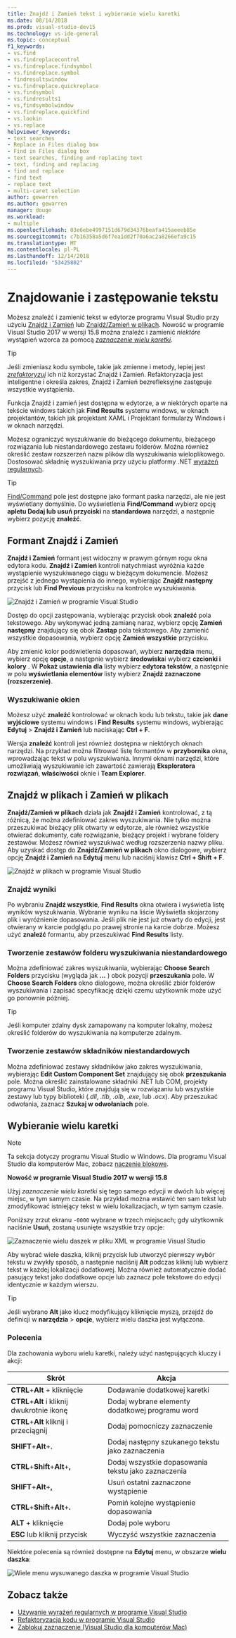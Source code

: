 ```yaml
---
title: Znajdź i Zamień tekst i wybieranie wielu karetki
ms.date: 08/14/2018
ms.prod: visual-studio-dev15
ms.technology: vs-ide-general
ms.topic: conceptual
f1_keywords:
- vs.find
- vs.findreplacecontrol
- vs.findreplace.findsymbol
- vs.findreplace.symbol
- findresultswindow
- vs.findreplace.quickreplace
- vs.findsymbol
- vs.findresults1
- vs,findsymbolwindow
- vs.findreplace.quickfind
- vs.lookin
- vs.replace
helpviewer_keywords:
- text searches
- Replace in Files dialog box
- Find in Files dialog box
- text searches, finding and replacing text
- text, finding and replacing
- find and replace
- find text
- replace text
- multi-caret selection
author: gewarren
ms.author: gewarren
manager: douge
ms.workload:
- multiple
ms.openlocfilehash: 03e6ebe4997151d679d34376beafa415aeeeb85e
ms.sourcegitcommit: c7b16358a5d6f7ea1dd2f70a6ac2a8266efa9c15
ms.translationtype: MT
ms.contentlocale: pl-PL
ms.lasthandoff: 12/14/2018
ms.locfileid: "53425802"
---
```

# <a name="find-and-replace-text"></a>Znajdowanie i zastępowanie tekstu

Możesz znaleźć i zamienić tekst w edytorze programu Visual Studio przy użyciu [Znajdź i Zamień](#find-and-replace-control) lub [Znajdź/Zamień w plikach](#find-in-files-and-replace-in-files). Nowość w programie Visual Studio 2017 w wersji 15.8 można znaleźć i zamienić *niektóre* wystąpień wzorca za pomocą  *[zaznaczenie wielu karetki](#multi-caret-selection)*.

> [!TIP]
> Jeśli zmieniasz kodu symbole, takie jak zmienne i metody, lepiej jest *[zrefaktoryzuj](../ide/reference/rename.md)* ich niż korzystać Znajdź i Zamień. Refaktoryzacja jest inteligentne i określa zakres, Znajdź i Zamień bezrefleksyjne zastępuje wszystkie wystąpienia.

Funkcja Znajdź i zamień jest dostępna w edytorze, a w niektórych oparte na tekście windows takich jak **Find Results** systemu windows, w oknach projektantów, takich jak projektant XAML i Projektant formularzy Windows i w oknach narzędzi.

Możesz ograniczyć wyszukiwanie do bieżącego dokumentu, bieżącego rozwiązania lub niestandardowego zestawu folderów. Można również określić zestaw rozszerzeń nazw plików dla wyszukiwania wieloplikowego. Dostosować składnię wyszukiwania przy użyciu platformy .NET [wyrażeń regularnych](../ide/using-regular-expressions-in-visual-studio.md).

> [!TIP]
> [Find/Command](../ide/find-command-box.md) pole jest dostępne jako formant paska narzędzi, ale nie jest wyświetlany domyślnie. Do wyświetlenia **Find/Command** wybierz opcję **apletu Dodaj lub usuń przyciski** na **standardowa** narzędzi, a następnie wybierz pozycję **znaleźć**.

## <a name="find-and-replace-control"></a>Formant Znajdź i Zamień

**Znajdź i Zamień** formant jest widoczny w prawym górnym rogu okna edytora kodu. **Znajdź i Zamień** kontroli natychmiast wyróżnia każde wystąpienie wyszukiwanego ciągu w bieżącym dokumencie. Możesz przejść z jednego wystąpienia do innego, wybierając **Znajdź następny** przycisk lub **Find Previous** przycisku na kontrolce wyszukiwania.

![Znajdź i Zamień w programie Visual Studio](media/find-and-replace-box.png)

Dostęp do opcji zastępowania, wybierając przycisk obok **znaleźć** pola tekstowego. Aby wykonywać jedną zamianę naraz, wybierz opcję **Zamień następny** znajdujący się obok **Zastąp** pola tekstowego. Aby zamienić wszystkie dopasowania, wybierz opcję **Zamień wszystkie** przycisku.

Aby zmienić kolor podświetlenia dopasowań, wybierz **narzędzia** menu, wybierz opcję **opcje**, a następnie wybierz **środowiska**i wybierz **czcionki i kolory** . W **Pokaż ustawienia dla** listy wybierz **edytora tekstów**, a następnie w polu **wyświetlania elementów** listy wybierz **Znajdź zaznaczone (rozszerzenie)**.

### <a name="search-tool-windows"></a>Wyszukiwanie okien

Możesz użyć **znaleźć** kontrolować w oknach kodu lub tekstu, takie jak **dane wyjściowe** systemu windows i **Find Results** systemu windows, wybierając **Edytuj**  >  **Znajdź i Zamień** lub naciskając **Ctrl + F**.

Wersja **znaleźć** kontroli jest również dostępna w niektórych oknach narzędzi. Na przykład można filtrować listę formantów w **przybornika** okna, wprowadzając tekst w polu wyszukiwania. Innymi oknami narzędzi, które umożliwiają wyszukiwanie ich zawartość zawierają **Eksploratora rozwiązań**, **właściwości** oknie i **Team Explorer**.

## <a name="find-in-files-and-replace-in-files"></a>Znajdź w plikach i Zamień w plikach

**Znajdź/Zamień w plikach** działa jak **Znajdź i Zamień** kontrolować, z tą różnicą, że można zdefiniować zakres wyszukiwania. Nie tylko można przeszukiwać bieżący plik otwarty w edytorze, ale również wszystkie otwierać dokumenty, całe rozwiązanie, bieżący projekt i wybrane foldery zestawów. Możesz również wyszukiwać według rozszerzenia nazwy pliku. Aby uzyskać dostęp do **Znajdź/Zamień w plikach** okno dialogowe, wybierz opcję **Znajdź i Zamień** na **Edytuj** menu lub naciśnij klawisz **Ctrl + Shift + F**.

![Znajdź w plikach w programie Visual Studio](media/find-in-files-box.png)

### <a name="find-results"></a>Znajdź wyniki

Po wybraniu **Znajdź wszystkie**, **Find Results** okna otwiera i wyświetla listę wyników wyszukiwania. Wybranie wyniku na liście Wyświetla skojarzony plik i wyróżnienie dopasowania. Jeśli plik nie jest już otwarty do edycji, jest otwierany w karcie podglądu po prawej stronie na karcie dobrze. Możesz użyć **znaleźć** formantu, aby przeszukiwać **Find Results** listy.

### <a name="create-custom-search-folder-sets"></a>Tworzenie zestawów folderu wyszukiwania niestandardowego

Można zdefiniować zakres wyszukiwania, wybierając **Choose Search Folders** przycisku (wygląda jak **...** ) obok pozycji **przeszukania** pole. W **Choose Search Folders** okno dialogowe, można określić zbiór folderów wyszukiwania i zapisać specyfikację dzięki czemu użytkownik może użyć go ponownie później.

> [!TIP]
> Jeśli komputer zdalny dysk zamapowany na komputer lokalny, możesz określić folderów do wyszukiwania na komputerze zdalnym.

### <a name="create-custom-component-sets"></a>Tworzenie zestawów składników niestandardowych

Można zdefiniować zestawy składników jako zakres wyszukiwania, wybierając **Edit Custom Component Set** znajdujący się obok **przeszukania** pole. Można określić zainstalowane składniki .NET lub COM, projekty programu Visual Studio, które znajdują się w rozwiązaniu lub wszystkie zestawy lub typy biblioteki (*.dll*, *.tlb*, *.olb*, *.exe*, lub *.ocx*). Aby przeszukać odwołania, zaznacz **Szukaj w odwołaniach** pole.

## <a name="multi-caret-selection"></a>Wybieranie wielu karetki

> [!NOTE]
> Ta sekcja dotyczy programu Visual Studio w Windows. Dla programu Visual Studio dla komputerów Mac, zobacz [naczenie blokowe](/visualstudio/mac/block-selection).

**Nowość w programie Visual Studio 2017 w wersji 15.8**

Użyj *zaznaczenie wielu karetki* się tego samego edycji w dwóch lub więcej miejsc, w tym samym czasie. Na przykład można wstawić ten sam tekst lub zmodyfikować istniejący tekst w wielu lokalizacjach, w tym samym czasie.

Poniższy zrzut ekranu `-0000` wybrane w trzech miejscach; gdy użytkownik naciśnie **Usuń**, zostaną usunięte wszystkie trzy opcje:

![Zaznaczenie wielu daszek w pliku XML w programie Visual Studio](media/multi-caret-selection.png)

Aby wybrać wiele daszka, kliknij przycisk lub utworzyć pierwszy wybór tekstu w zwykły sposób, a następnie naciśnij **Alt** podczas kliknij lub wybierz tekst w każdej lokalizacji dodatkowej. Można również automatycznie dodać pasujący tekst jako dodatkowe opcje lub zaznacz pole tekstowe do edycji identycznie w każdym wierszu.

> [!TIP]
> Jeśli wybrano **Alt** jako klucz modyfikujący kliknięcie myszą, przejdź do definicji w **narzędzia** > **opcje**, wybierz wielu daszka jest wyłączona.

### <a name="commands"></a>Polecenia

Dla zachowania wyboru wielu karetki, należy użyć następujących kluczy i akcji:

|Skrót|Akcja|
|-|-|
|**CTRL**+**Alt** + kliknięcie|Dodawanie dodatkowej karetki|
|**CTRL**+**Alt** i kliknij dwukrotnie ikonę|Dodaj wybrane elementy dodatkowej programu word|
|**CTRL**+**Alt** kliknij i przeciągnij|Dodaj pomocniczy zaznaczenie|
|**SHIFT**+**Alt**+**.**|Dodaj następny szukanego tekstu jako zaznaczenia|
|**CTRL**+**Shift**+**Alt**+**,**|Dodaj wszystkie dopasowania tekstu jako zaznaczenia|
|**SHIFT**+**Alt**+**,**|Usuń ostatni zaznaczone wystąpienie|
|**CTRL**+**Shift**+**Alt**+**.**|Pomiń kolejne wystąpienie dopasowania|
|**ALT** + kliknięcie|Dodaj pole wyboru|
|**ESC** lub kliknij przycisk|Wyczyść wszystkie zaznaczenia|

Niektóre polecenia są również dostępne na **Edytuj** menu, w obszarze **wielu daszka**:

![Wiele menu wysuwanego daszka w programie Visual Studio](media/edit-menu-multiple-carets.png)

## <a name="see-also"></a>Zobacz także

- [Używanie wyrażeń regularnych w programie Visual Studio](../ide/using-regular-expressions-in-visual-studio.md)
- [Refaktoryzacja kodu w programie Visual Studio](../ide/refactoring-in-visual-studio.md)
- [Zablokuj zaznaczenie (Visual Studio dla komputerów Mac)](/visualstudio/mac/block-selection)